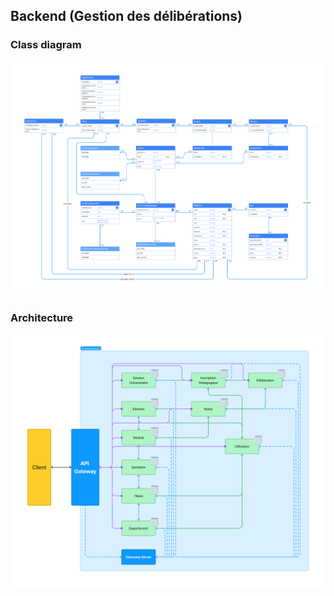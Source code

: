 ## Backend (Gestion des délibérations)

### Class diagram

![Class diagram](docs/class-white.png)

### Architecture

![Architecture](docs/architecture-white.png)
